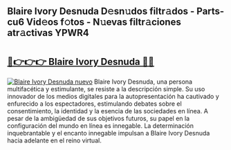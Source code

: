 ## Blaire Ivory Desnuda D𝚎sn𝚞dos filtr𝚊dos - Parts-cu6 Vid𝚎os f𝚘tos - N𝚞evas filtr𝚊ciones atr𝚊ctivas YPWR4

# <h2><a href="http://mbc8ih8.tromn.icu/?c=Blaire+Ivory+Desnuda">🔗👉👉👉 Blaire Ivory Desnuda 🔗🔗</a></h2>

[![Blaire Ivory Desnuda nuevo](https://i.imgur.com/pEAQMta.gif)](http://mbc8ih8.tromn.icu/?c=Blaire+Ivory+Desnuda)
Blaire Ivory Desnuda, una persona multifacética y estimulante, se resiste a la descripción simple. Su uso innovador de los medios digitales para la autopresentación ha cautivado y enfurecido a los espectadores, estimulando debates sobre el consentimiento, la identidad y la esencia de las sociedades en línea. A pesar de la ambigüedad de sus objetivos futuros, su papel en la configuración del mundo en línea es innegable. La determinación inquebrantable y el encanto innegable impulsan a Blaire Ivory Desnuda hacia adelante en el reino virtual.
